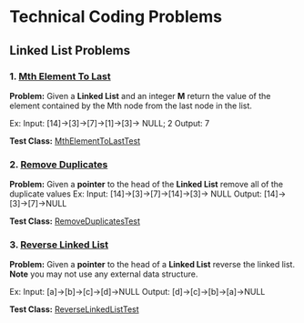 # Technical Coding Problems

## Linked List Problems

### 1. [Mth Element To Last](https://github.com/matthewddiaz/Technical-Coding-Problems/blob/master/src.com.matthewddiaz.technical_coding_problems/linkedListProblems/MthElementToLast.java)

**Problem:** Given a **Linked List** and an integer **M** return the value of the element contained
by the Mth node from the last node in the list.

Ex: Input: [14]->[3]->[7]->[1]->[3]-> NULL; 2
    Output: 7

**Test Class:** [MthElementToLastTest](https://github.com/matthewddiaz/Technical-Coding-Problems/blob/master/test/linkedListProblems/MthElementToLastTest.java)



### 2. [Remove Duplicates](https://github.com/matthewddiaz/Technical-Coding-Problems/blob/master/src.com.matthewddiaz.technical_coding_problems/linkedListProblems/RemoveDuplicates.java)

**Problem:** Given a **pointer** to the head of the **Linked List** remove all of the duplicate values 
Ex: Input: [14]->[3]->[7]->[14]->[3]-> NULL
    Output: [14]->[3]->[7]->NULL

**Test Class:** [RemoveDuplicatesTest](https://github.com/matthewddiaz/Technical-Coding-Problems/blob/master/test/linkedListProblems/RemoveDuplicatesTest.java)



### 3. [Reverse Linked List](https://github.com/matthewddiaz/Technical-Coding-Problems/blob/master/src.com.matthewddiaz.technical_coding_problems/linkedListProblems/ReverseLinkedList.java)

**Problem:** Given a **pointer** to the head of a **Linked List** reverse the linked list. **Note** you may not
use any external data structure.

Ex: Input:  [a]->[b]->[c]->[d]->NULL
    Output: [d]->[c]->[b]->[a]->NULL
    
**Test Class:** [ReverseLinkedListTest](https://github.com/matthewddiaz/Technical-Coding-Problems/blob/master/test/linkedListProblems/ReverseLinkedListTest.java)
